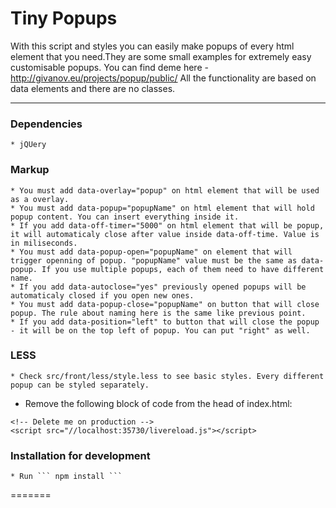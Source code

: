 # Tiny Popups
With this script and styles you can easily make popups of every html element that you need.They are
some small examples for extremely easy customisable popups. You can find deme here - http://givanov.eu/projects/popup/public/
All the functionality are based on data elements and there are no classes.

---

### Dependencies
	* jQUery

### Markup
	* You must add data-overlay="popup" on html element that will be used as a overlay.
	* You must add data-popup="popupName" on html element that will hold popup content. You can insert everything inside it.
	* If you add data-off-timer="5000" on html element that will be popup, it will automaticaly close after value inside data-off-time. Value is in miliseconds.
	* You must add data-popup-open="popupName" on element that will trigger openning of popup. "popupName" value must be the same as data-popup. If you use multiple popups, each of them need to have different name.
	* If you add data-autoclose="yes" previously opened popups will be automaticaly closed if you open new ones.
	* You must add data-popup-close="popupName" on button that will close popup. The rule about naming here is the same like previous point.
	* If you add data-position="left" to button that will close the popup - it will be on the top left of popup. You can put "right" as well.

### LESS
	* Check src/front/less/style.less to see basic styles. Every different popup can be styled separately.

* Remove the following block of code from the head of index.html:
```
<!-- Delete me on production -->
<script src="//localhost:35730/livereload.js"></script>
```

### Installation for development
	* Run ``` npm install ```

=======
